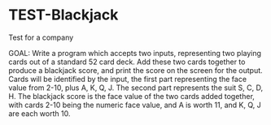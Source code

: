 TEST-Blackjack
==============

Test for a company

GOAL:
Write a program which accepts two inputs, representing two playing cards out of a standard 52 card deck.
Add these two cards together to produce a blackjack score, and print the score on the screen for the output.
Cards will be identified by the input, the first part representing the face value from 2-10, plus A, K, Q, J. The second part represents the suit S, C, D, H.
The blackjack score is the face value of the two cards added together, with cards 2-10 being the numeric face value, and A is worth 11, and K, Q, J are each worth 10.